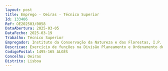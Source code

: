 ```yaml
--- 
layout: post
title: Emprego - Oeiras - Técnico Superior
Id: 133406
Ref: OE202503/0058
DataAbertura: 2025-03-05
DataFecho: 2025-03-19
Trabalho: Técnico Superior
Empregador: Instituto da Conservação da Natureza e das Florestas, I.P.
Descricao: Exercício de funções na Divisão Planeamento e Ordenamento do Território, enquadráveis no conteúdo funcional da carreira categoria de técnico superior, com elevado grau de responsabilidade, autonomia e especialização, com possibilidade de teletrabalho   Participação na elaboração, revisão e alteração dos programas especiais das áreas protegidas    Acompanhar processos de elaboração, revisão e alteração de outros instrumentos de gestão territorial e respetivos regulamentos de gestão, com diversos graus de complexidade   Elaborar relatórios e informações de resposta a pedidos da tutela sobre políticas e programas, mobilizando contributos dos outros departamentos e assegurando a conformidade e a coerência da informação   Contribuir para a elaboração, execução e acompanhamento das estratégias, medidas de política de âmbito nacional, nos domínios da conservação da natureza e biodiversidade e das florestas  Desenvolver e ou acompanhar a produção e a divulgação de estudos e análises relevantes para o acompanhamento da implementação de políticas, em particular em áreas temáticas associadas ao ordenamento do território e conservação da natureza   Apoio técnico na interlocução com entidades nacionais no âmbito do ordenamento do território e da conservação da natureza.  Execução de outras atividades de apoio  geral ou especializado nas áreas de atuação comuns e operativas do serviço.
CodigoPostal: 1495-165 ALGÉS
Concelho: Oeiras
Distrito: Lisboa
--- 
```


